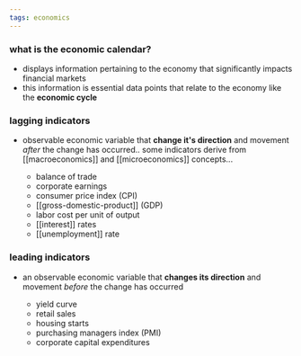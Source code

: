 ```yaml
---
tags: economics
---
```


### what is the economic calendar?
- displays information pertaining to the economy that significantly impacts financial markets 
- this information is essential data points that relate to the economy like the **economic cycle**

### lagging indicators
- observable economic variable that **change it's direction** and movement *after* the change has occurred.. some indicators derive from [[macroeconomics]] and [[microeconomics]] concepts...

	- balance of trade
	- corporate earnings
	- consumer price index (CPI)
	- [[gross-domestic-product]] (GDP)
	- labor cost per unit of output
	- [[interest]] rates
	- [[unemployment]] rate

### leading indicators
- an observable economic variable that **changes its direction** and movement *before* the change has occurred

	- yield curve
	- retail sales
	- housing starts
	- purchasing managers index (PMI)
	- corporate capital expenditures


